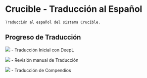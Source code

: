 # Crucible - Traducción al Español
    Traducción al español del sistema Crucible.

## Progreso de Traducción
![](https://geps.dev/progress/100) - Traducción Inicial con DeepL

![](https://geps.dev/progress/100) - Revisión manual de Traducción

![](https://geps.dev/progress/75) - Traducción de Compendios